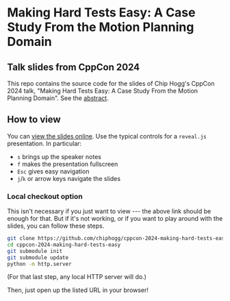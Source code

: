 # Making Hard Tests Easy: A Case Study From the Motion Planning Domain

## Talk slides from CppCon 2024

This repo contains the source code for the slides of Chip Hogg's CppCon 2024 talk, "Making Hard
Tests Easy: A Case Study From the Motion Planning Domain".  See the [abstract].

## How to view

You can [view the slides online](https://chogg.name/cppcon-2024-making-hard-tests-easy/).  Use the
typical controls for a `reveal.js` presentation.  In particular:

- `s` brings up the speaker notes
- `f` makes the presentation fullscreen
- `Esc` gives easy navigation
- `j`/`k` or arrow keys navigate the slides

### Local checkout option

This isn't necessary if you just want to view --- the above link should be enough for that.  But if
it's not working, or if you want to play around with the slides, you can follow these steps.

```sh
git clone https://github.com/chiphogg/cppcon-2024-making-hard-tests-easy.git
cd cppcon-2024-making-hard-tests-easy
git submodule init
git submodule update
python -m http.server
```

(For that last step, any local HTTP server will do.)

Then, just open up the listed URL in your browser!

[abstract]: https://cppcon2024.sched.com/event/1gZh3/making-hard-tests-easy-a-case-study-from-the-motion-planning-domain
